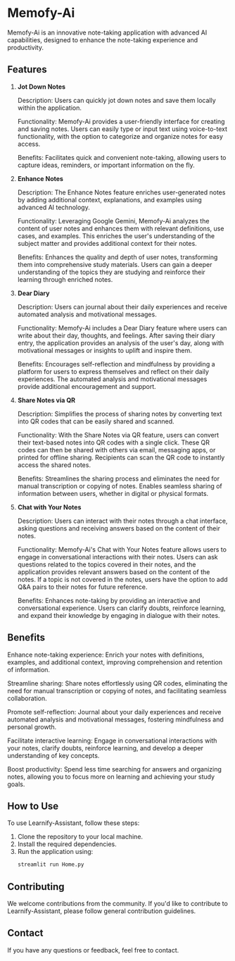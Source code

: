 # Memofy-Ai

Memofy-Ai is an innovative note-taking application with advanced AI capabilities, designed to enhance the note-taking experience and productivity.

## Features

1. **Jot Down Notes**
   
   Description: Users can quickly jot down notes and save them locally within the application.

   Functionality: Memofy-Ai provides a user-friendly interface for creating and saving notes. Users can easily type or input text using voice-to-text functionality, with the option to categorize and organize notes for easy access.

   Benefits: Facilitates quick and convenient note-taking, allowing users to capture ideas, reminders, or important information on the fly.

2. **Enhance Notes**
   
   Description: The Enhance Notes feature enriches user-generated notes by adding additional context, explanations, and examples using advanced AI technology.

   Functionality: Leveraging Google Gemini, Memofy-Ai analyzes the content of user notes and enhances them with relevant definitions, use cases, and examples. This enriches the user's understanding of the subject matter and provides additional context for their notes.

   Benefits: Enhances the quality and depth of user notes, transforming them into comprehensive study materials. Users can gain a deeper understanding of the topics they are studying and reinforce their learning through enriched notes.

3. **Dear Diary**
   
   Description: Users can journal about their daily experiences and receive automated analysis and motivational messages.

   Functionality: Memofy-Ai includes a Dear Diary feature where users can write about their day, thoughts, and feelings. After saving their diary entry, the application provides an analysis of the user's day, along with motivational messages or insights to uplift and inspire them.

   Benefits: Encourages self-reflection and mindfulness by providing a platform for users to express themselves and reflect on their daily experiences. The automated analysis and motivational messages provide additional encouragement and support.

4. **Share Notes via QR**
   
   Description: Simplifies the process of sharing notes by converting text into QR codes that can be easily shared and scanned.

   Functionality: With the Share Notes via QR feature, users can convert their text-based notes into QR codes with a single click. These QR codes can then be shared with others via email, messaging apps, or printed for offline sharing. Recipients can scan the QR code to instantly access the shared notes.

   Benefits: Streamlines the sharing process and eliminates the need for manual transcription or copying of notes. Enables seamless sharing of information between users, whether in digital or physical formats.

5. **Chat with Your Notes**
   
   Description: Users can interact with their notes through a chat interface, asking questions and receiving answers based on the content of their notes.

   Functionality: Memofy-Ai's Chat with Your Notes feature allows users to engage in conversational interactions with their notes. Users can ask questions related to the topics covered in their notes, and the application provides relevant answers based on the content of the notes. If a topic is not covered in the notes, users have the option to add Q&A pairs to their notes for future reference.

   Benefits: Enhances note-taking by providing an interactive and conversational experience. Users can clarify doubts, reinforce learning, and expand their knowledge by engaging in dialogue with their notes.

## Benefits

Enhance note-taking experience: Enrich your notes with definitions, examples, and additional context, improving comprehension and retention of information.

Streamline sharing: Share notes effortlessly using QR codes, eliminating the need for manual transcription or copying of notes, and facilitating seamless collaboration.

Promote self-reflection: Journal about your daily experiences and receive automated analysis and motivational messages, fostering mindfulness and personal growth.

Facilitate interactive learning: Engage in conversational interactions with your notes, clarify doubts, reinforce learning, and develop a deeper understanding of key concepts.

Boost productivity: Spend less time searching for answers and organizing notes, allowing you to focus more on learning and achieving your study goals.


## How to Use

To use Learnify-Assistant, follow these steps:
1. Clone the repository to your local machine.
2. Install the required dependencies.
3. Run the application using:
    ```bash
   streamlit run Home.py
    ```

## Contributing

We welcome contributions from the community. If you'd like to contribute to Learnify-Assistant, please follow general contribution guidelines.

## Contact

If you have any questions or feedback, feel free to contact.
